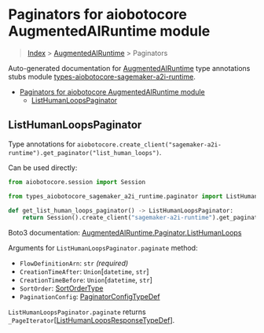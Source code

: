 <a id="paginators-for-aiobotocore-augmentedairuntime-module"></a>

# Paginators for aiobotocore AugmentedAIRuntime module

> [Index](..) > [AugmentedAIRuntime](.) > Paginators

Auto-generated documentation for
[AugmentedAIRuntime](https://boto3.amazonaws.com/v1/documentation/api/latest/reference/services/sagemaker-a2i-runtime.html#AugmentedAIRuntime)
type annotations stubs module
[types-aiobotocore-sagemaker-a2i-runtime](https://pypi.org/project/types-aiobotocore-sagemaker-a2i-runtime/).

- [Paginators for aiobotocore AugmentedAIRuntime module](#paginators-for-aiobotocore-augmentedairuntime-module)
  - [ListHumanLoopsPaginator](#listhumanloopspaginator)

<a id="listhumanloopspaginator"></a>

## ListHumanLoopsPaginator

Type annotations for
`aiobotocore.create_client("sagemaker-a2i-runtime").get_paginator("list_human_loops")`.

Can be used directly:

```python
from aiobotocore.session import Session

from types_aiobotocore_sagemaker_a2i_runtime.paginator import ListHumanLoopsPaginator

def get_list_human_loops_paginator() -> ListHumanLoopsPaginator:
    return Session().create_client("sagemaker-a2i-runtime").get_paginator("list_human_loops")
```

Boto3 documentation:
[AugmentedAIRuntime.Paginator.ListHumanLoops](https://boto3.amazonaws.com/v1/documentation/api/latest/reference/services/sagemaker-a2i-runtime.html#AugmentedAIRuntime.Paginator.ListHumanLoops)

Arguments for `ListHumanLoopsPaginator.paginate` method:

- `FlowDefinitionArn`: `str` *(required)*
- `CreationTimeAfter`: `Union`\[`datetime`, `str`\]
- `CreationTimeBefore`: `Union`\[`datetime`, `str`\]
- `SortOrder`: [SortOrderType](./literals.md#sortordertype)
- `PaginationConfig`:
  [PaginatorConfigTypeDef](./type_defs.md#paginatorconfigtypedef)

`ListHumanLoopsPaginator.paginate` returns
`_PageIterator`\[[ListHumanLoopsResponseTypeDef](./type_defs.md#listhumanloopsresponsetypedef)\].
